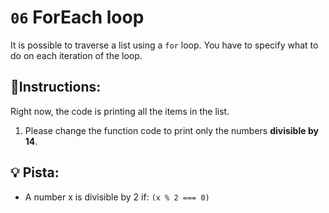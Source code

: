 # `06` ForEach loop

It is possible to traverse a list using a `for` loop. You have to specify what to do on each iteration of the loop.

## 📝Instructions:

Right now, the code is printing all the items in the list.

 1. Please change the function code to print only
 the numbers **divisible by 14**.

## 💡 Pista:

+ A number x is divisible by 2 if: `(x % 2 === 0)`
